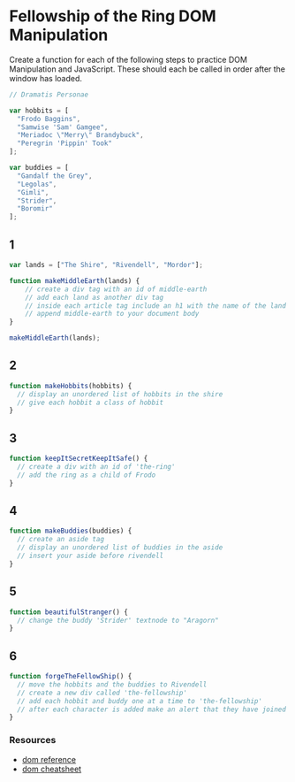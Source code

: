 # Fellowship of the Ring DOM Manipulation

Create a function for each of the following steps to practice DOM Manipulation and JavaScript. These should each be called in order after the window has loaded.

```javascript
// Dramatis Personae

var hobbits = [
  "Frodo Baggins",
  "Samwise 'Sam' Gamgee",
  "Meriadoc \"Merry\" Brandybuck",
  "Peregrin 'Pippin' Took"
];

var buddies = [
  "Gandalf the Grey",
  "Legolas",
  "Gimli",
  "Strider",
  "Boromir"
];

```

## 1

```javascript
var lands = ["The Shire", "Rivendell", "Mordor"];

function makeMiddleEarth(lands) {
    // create a div tag with an id of middle-earth
    // add each land as another div tag
    // inside each article tag include an h1 with the name of the land
    // append middle-earth to your document body
}

makeMiddleEarth(lands);
```

## 2
```javascript
function makeHobbits(hobbits) {
  // display an unordered list of hobbits in the shire
  // give each hobbit a class of hobbit
}
```

## 3
```javascript
function keepItSecretKeepItSafe() {
  // create a div with an id of 'the-ring'
  // add the ring as a child of Frodo
}
```

## 4

```javascript
function makeBuddies(buddies) {
  // create an aside tag
  // display an unordered list of buddies in the aside
  // insert your aside before rivendell
}
```

## 5

```javascript
function beautifulStranger() {
  // change the buddy 'Strider' textnode to "Aragorn"
}
```

## 6

```javascript
function forgeTheFellowShip() {
  // move the hobbits and the buddies to Rivendell
  // create a new div called 'the-fellowship'
  // add each hobbit and buddy one at a time to 'the-fellowship'
  // after each character is added make an alert that they have joined your party
}
```

### Resources

- [dom reference](https://developer.mozilla.org/en-US/docs/DOM/DOM_Reference)
- [dom cheatsheet](http://christianheilmann.com/stuff/JavaScript-DOM-Cheatsheet.pdf)
